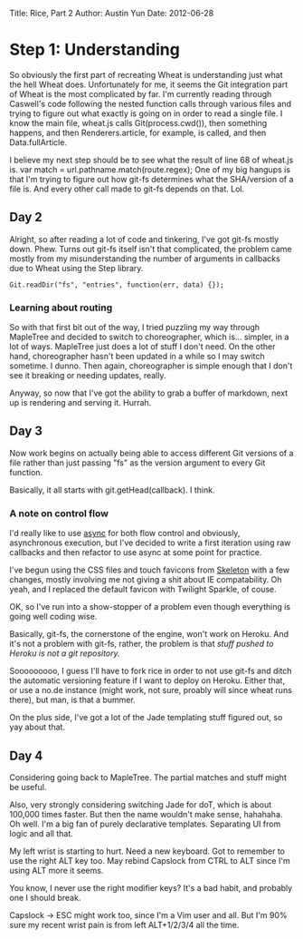 Title: Rice, Part 2
Author: Austin Yun
Date: 2012-06-28

Step 1: Understanding
=====================

So obviously the first part of recreating Wheat is understanding just what the
hell Wheat does. Unfortunately for me, it seems the Git integration part of
Wheat is the most complicated by far. I'm currently reading through Caswell's
code following the nested function calls through various files and trying to
figure out what exactly is going on in order to read a single file. I know the
main file, wheat.js calls Git(process.cwd()), then something happens, and then
Renderers.article, for example, is called, and then Data.fullArticle.

I believe my next step should be to see what the result of line 68 of wheat.js
is.
    var match = url.pathname.match(route.regex);
One of my big hangups is that I'm trying to figure out how git-fs determines
what the SHA/version of a file is. And every other call made to git-fs depends
on that. Lol.

Day 2
-----

Alright, so after reading a lot of code and tinkering, I've got git-fs mostly
down. Phew. Turns out git-fs itself isn't that complicated, the problem came
mostly from my misunderstanding the number of arguments in callbacks due to
Wheat using the Step library.

    Git.readDir("fs", "entries", function(err, data) {});

### Learning about routing

So with that first bit out of the way, I tried puzzling my way through MapleTree
and decided to switch to choreographer, which is... simpler, in a lot of ways.
MapleTree just does a lot of stuff I don't need. On the other hand,
choreographer hasn't been updated in a while so I may switch sometime. I dunno.
Then again, choreographer is simple enough that I don't see it breaking or
needing updates, really.

Anyway, so now that I've got the ability to grab a buffer of markdown, next up
is rendering and serving it. Hurrah.

Day 3
-----

Now work begins on actually being able to access different Git versions of a
file rather than just passing "fs" as the version argument to every Git
function.

Basically, it all starts with git.getHead(callback). I think.

### A note on control flow

I'd really like to use [async](http://github.com/caolan/async) for both flow
control and obviously, asynchronous execution, but I've decided to write a first
iteration using raw callbacks and then refactor to use async at some point for
practice.

I've begun using the CSS files and touch favicons from
[Skeleton](http://github.com/dhgamache/Skeleton) with a few changes, mostly
involving me not giving a shit about IE compatability. Oh yeah, and I replaced
the default favicon with Twilight Sparkle, of couse.

OK, so I've run into a show-stopper of a problem even though everything is going
well coding wise.

Basically, git-fs, the cornerstone of the engine, won't work on Heroku. And it's
not a problem with git-fs, rather, the problem is that _stuff pushed to Heroku
is not a git repository._

Sooooooooo, I guess I'll have to fork rice in order to not use git-fs and ditch
the automatic versioning feature if I want to deploy on Heroku. Either that, or
use a no.de instance (might work, not sure, proably will since wheat runs
there), but man, is that a bummer.

On the plus side, I've got a lot of the Jade templating stuff figured out, so
yay about that.

Day 4
-----

Considering going back to MapleTree. The partial matches and stuff might be
useful.

Also, very strongly considering switching Jade for doT, which is about 100,000
times faster. But then the name wouldn't make sense, hahahaha. Oh well. I'm a
big fan of purely declarative templates. Separating UI from logic and all that.

My left wrist is starting to hurt. Need a new keyboard. Got to remember to use
the right ALT key too. May rebind Capslock from CTRL to ALT since I'm using ALT
more it seems.

You know, I never use the right modifier keys? It's a bad habit, and probably
one I should break.

Capslock -> ESC might work too, since I'm a Vim user and all. But I'm 90% sure
my recent wrist pain is from left ALT+1/2/3/4 all the time.
